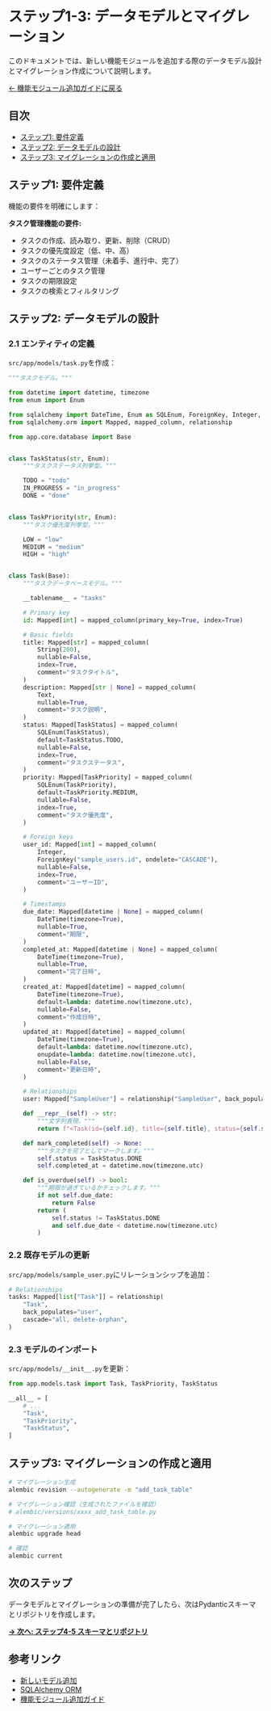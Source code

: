 # ステップ1-3: データモデルとマイグレーション

このドキュメントでは、新しい機能モジュールを追加する際のデータモデル設計とマイグレーション作成について説明します。

[← 機能モジュール追加ガイドに戻る](./03-add-feature.md)

## 目次

- [ステップ1: 要件定義](#ステップ1-要件定義)
- [ステップ2: データモデルの設計](#ステップ2-データモデルの設計)
- [ステップ3: マイグレーションの作成と適用](#ステップ3-マイグレーションの作成と適用)

## ステップ1: 要件定義

機能の要件を明確にします：

**タスク管理機能の要件:**

- タスクの作成、読み取り、更新、削除（CRUD）
- タスクの優先度設定（低、中、高）
- タスクのステータス管理（未着手、進行中、完了）
- ユーザーごとのタスク管理
- タスクの期限設定
- タスクの検索とフィルタリング

## ステップ2: データモデルの設計

### 2.1 エンティティの定義

`src/app/models/task.py`を作成：

```python
"""タスクモデル。"""

from datetime import datetime, timezone
from enum import Enum

from sqlalchemy import DateTime, Enum as SQLEnum, ForeignKey, Integer, String, Text
from sqlalchemy.orm import Mapped, mapped_column, relationship

from app.core.database import Base


class TaskStatus(str, Enum):
    """タスクステータス列挙型。"""

    TODO = "todo"
    IN_PROGRESS = "in_progress"
    DONE = "done"


class TaskPriority(str, Enum):
    """タスク優先度列挙型。"""

    LOW = "low"
    MEDIUM = "medium"
    HIGH = "high"


class Task(Base):
    """タスクデータベースモデル。"""

    __tablename__ = "tasks"

    # Primary key
    id: Mapped[int] = mapped_column(primary_key=True, index=True)

    # Basic fields
    title: Mapped[str] = mapped_column(
        String(200),
        nullable=False,
        index=True,
        comment="タスクタイトル",
    )
    description: Mapped[str | None] = mapped_column(
        Text,
        nullable=True,
        comment="タスク説明",
    )
    status: Mapped[TaskStatus] = mapped_column(
        SQLEnum(TaskStatus),
        default=TaskStatus.TODO,
        nullable=False,
        index=True,
        comment="タスクステータス",
    )
    priority: Mapped[TaskPriority] = mapped_column(
        SQLEnum(TaskPriority),
        default=TaskPriority.MEDIUM,
        nullable=False,
        index=True,
        comment="タスク優先度",
    )

    # Foreign keys
    user_id: Mapped[int] = mapped_column(
        Integer,
        ForeignKey("sample_users.id", ondelete="CASCADE"),
        nullable=False,
        index=True,
        comment="ユーザーID",
    )

    # Timestamps
    due_date: Mapped[datetime | None] = mapped_column(
        DateTime(timezone=True),
        nullable=True,
        comment="期限",
    )
    completed_at: Mapped[datetime | None] = mapped_column(
        DateTime(timezone=True),
        nullable=True,
        comment="完了日時",
    )
    created_at: Mapped[datetime] = mapped_column(
        DateTime(timezone=True),
        default=lambda: datetime.now(timezone.utc),
        nullable=False,
        comment="作成日時",
    )
    updated_at: Mapped[datetime] = mapped_column(
        DateTime(timezone=True),
        default=lambda: datetime.now(timezone.utc),
        onupdate=lambda: datetime.now(timezone.utc),
        nullable=False,
        comment="更新日時",
    )

    # Relationships
    user: Mapped["SampleUser"] = relationship("SampleUser", back_populates="tasks")

    def __repr__(self) -> str:
        """文字列表現。"""
        return f"<Task(id={self.id}, title={self.title}, status={self.status})>"

    def mark_completed(self) -> None:
        """タスクを完了としてマークします。"""
        self.status = TaskStatus.DONE
        self.completed_at = datetime.now(timezone.utc)

    def is_overdue(self) -> bool:
        """期限が過ぎているかチェックします。"""
        if not self.due_date:
            return False
        return (
            self.status != TaskStatus.DONE
            and self.due_date < datetime.now(timezone.utc)
        )
```

### 2.2 既存モデルの更新

`src/app/models/sample_user.py`にリレーションシップを追加：

```python
# Relationships
tasks: Mapped[list["Task"]] = relationship(
    "Task",
    back_populates="user",
    cascade="all, delete-orphan",
)
```

### 2.3 モデルのインポート

`src/app/models/__init__.py`を更新：

```python
from app.models.task import Task, TaskPriority, TaskStatus

__all__ = [
    # ...
    "Task",
    "TaskPriority",
    "TaskStatus",
]
```

## ステップ3: マイグレーションの作成と適用

```bash
# マイグレーション生成
alembic revision --autogenerate -m "add_task_table"

# マイグレーション確認（生成されたファイルを確認）
# alembic/versions/xxxx_add_task_table.py

# マイグレーション適用
alembic upgrade head

# 確認
alembic current
```

## 次のステップ

データモデルとマイグレーションの準備が完了したら、次はPydanticスキーマとリポジトリを作成します。

**[→ 次へ: ステップ4-5 スキーマとリポジトリ](./03-add-feature-schemas-repos.md)**

## 参考リンク

- [新しいモデル追加](./02-add-model.md)
- [SQLAlchemy ORM](https://docs.sqlalchemy.org/en/20/orm/)
- [機能モジュール追加ガイド](./03-add-feature.md)
